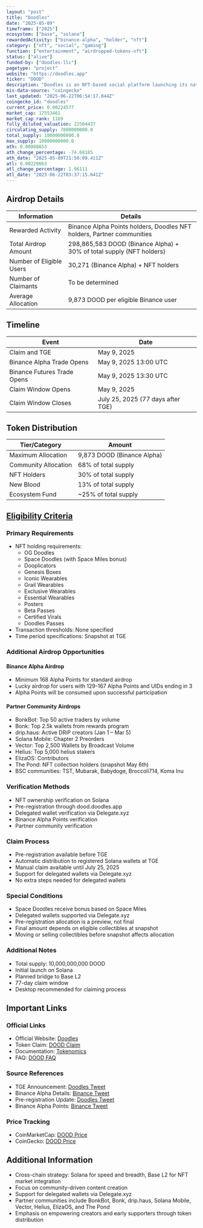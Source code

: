 ```yaml
---
layout: "post"
title: "Doodles"
date: "2025-05-09"
timeframe: ["2025"]
ecosystem: ["base", "solana"]
rewardedActivity: ["binance-alpha", "holder", "nft"]
category: ["nft", "social", "gaming"]
function: ["entertainment", "airdropped-tokens-nft"]
status: ["alive"]
funded-by: ["doodles-llc"]
pagetype: "project"
website: "https://doodles.app"
ticker: "DOOD"
description: "Doodles is an NFT-based social platform launching its native token DOOD on Solana, with plans to bridge to Base L2, focusing on community-driven content creation and ecosystem growth."
mis-data-source: "coingecko"
last_updated: "2025-06-22T06:54:17.044Z"
coingecko_id: "doodles"
current_price: 0.00224577
market_cap: 17553461
market_cap_rank: 1169
fully_diluted_valuation: 22504437
circulating_supply: 7800000000.0
total_supply: 10000000000.0
max_supply: 10000000000.0
ath: 0.00888653
ath_change_percentage: -74.68185
ath_date: "2025-05-09T21:50:09.411Z"
atl: 0.00220663
atl_change_percentage: 1.96111
atl_date: "2025-06-22T03:37:15.641Z"
---
```


## Airdrop Details

| Information              | Details                                                                |
| ------------------------ | ---------------------------------------------------------------------- |
| Rewarded Activity        | Binance Alpha Points holders, Doodles NFT holders, Partner communities |
| Total Airdrop Amount     | 298,865,583 DOOD (Binance Alpha) + 30% of total supply (NFT holders)   |
| Number of Eligible Users | 30,271 (Binance Alpha) + NFT holders                                   |
| Number of Claimants      | To be determined                                                       |
| Average Allocation       | 9,873 DOOD per eligible Binance user                                   |

## Timeline

| Event                       | Date                              |
| --------------------------- | --------------------------------- |
| Claim and TGE               | May 9, 2025                       |
| Binance Alpha Trade Opens   | May 9, 2025 13:00 UTC             |
| Binance Futures Trade Opens | May 9, 2025 13:30 UTC             |
| Claim Window Opens          | May 9, 2025                       |
| Claim Window Closes         | July 25, 2025 (77 days after TGE) |

## Token Distribution

| Tier/Category        | Amount                     |
| -------------------- | -------------------------- |
| Maximum Allocation   | 9,873 DOOD (Binance Alpha) |
| Community Allocation | 68% of total supply        |
| NFT Holders          | 30% of total supply        |
| New Blood            | 13% of total supply        |
| Ecosystem Fund       | ~25% of total supply       |

## [Eligibility Criteria](https://dood.doodles.app/faq)

### Primary Requirements

- NFT holding requirements:
  - OG Doodles
  - Space Doodles (with Space Miles bonus)
  - Dooplicators
  - Genesis Boxes
  - Iconic Wearables
  - Grail Wearables
  - Exclusive Wearables
  - Essential Wearables
  - Posters
  - Beta Passes
  - Certified Virals
  - Doodles Passes
- Transaction thresholds: None specified
- Time period specifications: Snapshot at TGE

### Additional Airdrop Opportunities

#### Binance Alpha Airdrop

- Minimum 168 Alpha Points for standard airdrop
- Lucky airdrop for users with 129-167 Alpha Points and UIDs ending in 3
- Alpha Points will be consumed upon successful participation

#### Partner Community Airdrops

- BonkBot: Top 50 active traders by volume
- Bonk: Top 2.5k wallets from rewards program
- drip.haus: Active DRiP creators (Jan 1 – Mar 5)
- Solana Mobile: Chapter 2 Preorders
- Vector: Top 2,500 Wallets by Broadcast Volume
- Helius: Top 5,000 helius stakers
- ElizaOS: Contributors
- The Pond: NFT collection holders (snapshot May 6th)
- BSC communities: TST, Mubarak, Babydoge, Broccoli714, Koma Inu

### Verification Methods

- NFT ownership verification on Solana
- Pre-registration through dood.doodles.app
- Delegated wallet verification via Delegate.xyz
- Binance Alpha Points verification
- Partner community verification

### Claim Process

- Pre-registration available before TGE
- Automatic distribution to registered Solana wallets at TGE
- Manual claim available until July 25, 2025
- Support for delegated wallets via Delegate.xyz
- No extra steps needed for delegated wallets

### Special Conditions

- Space Doodles receive bonus based on Space Miles
- Delegated wallets supported via Delegate.xyz
- Pre-registration allocation is a preview, not final
- Final amount depends on eligible collectibles at snapshot
- Moving or selling collectibles before snapshot affects allocation

### Additional Notes

- Total supply: 10,000,000,000 DOOD
- Initial launch on Solana
- Planned bridge to Base L2
- 77-day claim window
- Desktop recommended for claiming process

## Important Links

### Official Links

- Official Website: [Doodles](https://doodles.app)
- Token Claim: [DOOD Claim](https://dood.doodles.app)
- Documentation: [Tokenomics](https://dreamnet.doodles.app/tokenomics/distribution-and-value-alignment)
- FAQ: [DOOD FAQ](https://dood.doodles.app/faq)

### Source References

- TGE Announcement: [Doodles Tweet](https://x.com/doodles/status/1920824865407263212)
- Binance Alpha Details: [Binance Tweet](https://x.com/binance/status/1920771570420580551)
- Pre-registration Update: [Doodles Tweet](https://x.com/doodles/status/1920467334516318528)
- Binance Alpha Points: [Binance Tweet](https://x.com/binance/status/1920073738676060627)

### Price Tracking

- CoinMarketCap: [DOOD Price](https://coinmarketcap.com/currencies/doodles/)
- CoinGecko: [DOOD Price](https://coingecko.com/en/coins/doodles)

## Additional Information

- Cross-chain strategy: Solana for speed and breadth, Base L2 for NFT market integration
- Focus on community-driven content creation
- Support for delegated wallets via Delegate.xyz
- Partner communities include BonkBot, Bonk, drip.haus, Solana Mobile, Vector, Helius, ElizaOS, and The Pond
- Emphasis on empowering creators and early supporters through token distribution